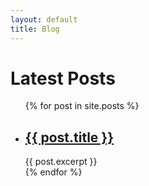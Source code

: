 ```yaml
---
layout: default
title: Blog
---
```

<h1>Latest Posts</h1>

<ul>
  {% for post in site.posts %}
    <li>
      <h2><a href="/rubic{{ post.url }}">{{ post.title }}</a></h2>
      {{ post.excerpt }}
    </li>
  {% endfor %}
</ul>
